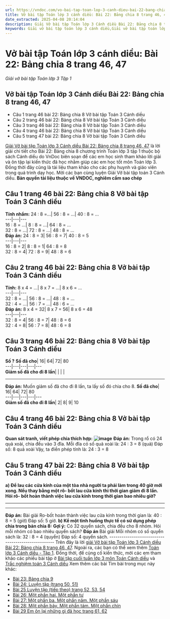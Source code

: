 ```yaml
---
url: https://vndoc.com/vo-bai-tap-toan-lop-3-canh-dieu-bai-22-bang-chia-8-trang-46-47-307461
title: Vở bài tập Toán lớp 3 cánh diều: Bài 22: Bảng chia 8 trang 46, 47 - Giải vở bài tập Toán lớp 3 Tập 1 - VnDoc.com
date_extracted: 2025-04-08 20:14:04
description: Giải Vở bài tập Toán lớp 3 Cánh diều Bài 22: Bảng chia 8 trang 46, 47, luyện giải bài tập Toán lớp 3 ngắn gọn, dễ hiểu. Mời các em cùng theo dõi.
keywords: Giải vở bài tập toán lớp 3 cánh diều,Giải vở bài tập toán lớp 3 cánh diều bài 22,Giải vở bài tập toán lớp 3 cánh diều bài 22 bảng chia 8,Giải vở bài tập toán lớp 3 cánh diều bài 22 bảng chia 8 trang 46,Giải vở bài tập toán lớp 3 cánh diều bài 22 bảng chia 8 trang 47
---
```


# Vở bài tập Toán lớp 3 cánh diều: Bài 22: Bảng chia 8 trang 46, 47
 _Giải vở bài tập Toán lớp 3 Tập 1_
## Vở bài tập Toán lớp 3 Cánh diều Bài 22: Bảng chia 8 trang 46, 47
  * Câu 1 trang 46 bài 22: Bảng chia 8 Vở bài tập Toán 3 Cánh diều
  * Câu 2 trang 46 bài 22: Bảng chia 8 Vở bài tập Toán 3 Cánh diều
  * Câu 3 trang 46 bài 22: Bảng chia 8 Vở bài tập Toán 3 Cánh diều
  * Câu 4 trang 46 bài 22: Bảng chia 8 Vở bài tập Toán 3 Cánh diều
  * Câu 5 trang 47 bài 22: Bảng chia 8 Vở bài tập Toán 3 Cánh diều

[Giải Vở bài tập Toán lớp 3 Cánh diều Bài 22: Bảng chia 8 trang 46, 47](<https://vndoc.com/vo-bai-tap-toan-lop-3-canh-dieu-bai-22-bang-chia-8-trang-46-47-307461>) là lời giải chi tiết cho Bài 22: Bảng chia 8 chương trình Toán lớp 3 tập 1 thuộc bộ sách Cánh diều do VnDoc biên soạn để các em học sinh tham khảo lời giải và ôn tập lại kiến thức đã học nhằm giúp các em học tốt môn Toán lớp 3. Đồng thời đây cũng là tài liệu tham khảo cho các phụ huynh và giáo viên trong quá trình dạy học. Mời các bạn cùng luyện Giải Vở bài tập toán 3 Cánh diều.
**Bản quyền tài liệu thuộc về VNDOC, nghiêm cấm sao chép**
## **Câu 1 trang 46 bài 22: Bảng chia 8 Vở bài tập Toán 3 Cánh diều**
**Tính nhẩm:**
24 : 8 =…| 56 : 8 = …| 40 : 8 = …  
---|---|---  
16 : 8 = …| 8 : 8 = …| 64 : 8 = …  
32 : 8 = …| 72 : 8 = …| 48 : 8 = …  
**Đáp án:**
24 : 8 = 3| 56 : 8 = 7| 40 : 8 = 5  
---|---|---  
16 : 8 = 2| 8 : 8 = 1| 64 : 8 = 8  
32 : 8 = 4| 72 : 8 = 9| 48 : 8 = 6  
## **Câu 2 trang 46 bài 22: Bảng chia 8 Vở bài tập Toán 3 Cánh diều**
**Tính:**
8 x 4 = …| 8 x 7 = …| 8 x 6 = …  
---|---|---  
32 : 8 = …| 56 : 8 = …| 48 : 8 = …  
32 : 4 = …| 56 : 7 = …| 48 : 6 = …  
**Đáp án:**
8 x 4 = 32| 8 x 7 = 56| 8 x 6 = 48  
---|---|---  
32 : 8 = 4| 56 : 8 = 7| 48 : 8 = 6  
32 : 4 = 8| 56 : 7 = 8| 48 : 6 = 8  
## **Câu 3 trang 46 bài 22: Bảng chia 8 Vở bài tập Toán 3 Cánh diều**
**Số ?**
**Số đã cho**|  16| 64| 72| 80  
---|---|---|---|---  
**Giảm số đã cho đi 8 lần**| | | |   
****
**Đáp án:**
Muốn giảm số đã cho đi 8 lần, ta lấy số đó chia cho 8.
**Số đã cho**|  16| 64| 72| 80  
---|---|---|---|---  
**Giảm số đã cho đi 8 lần**|  2| 8| 9| 10  
## **Câu 4 trang 46 bài 22: Bảng chia 8 Vở bài tập Toán 3 Cánh diều**
**Quan sát tranh, viết phép chia thích hợp:**
**![image](https://i.vdoc.vn/data/image/2023/10/23/Picture1.png)**
**Đáp án:**
Trong rổ có 24 quả xoài, chia đều vào 3 đĩa.
Mỗi đĩa có số quả xoài là:
24 : 3 = 8 \(quả\)
Đáp số: 8 quả xoài
Vậy, ta điền phép tính là: 24 : 3 = 8
## **Câu 5 trang 47 bài 22: Bảng chia 8 Vở bài tập Toán 3 Cánh diều**
**a\) Để lau các cửa kính của một tòa nhà người ta phải làm trong 40 giờ mới xong. Nếu thay bằng một rô- bốt lau cửa kính thì thời gian giảm đi 8 lần. Hỏi rô- bốt hoàn thành việc lau cửa kính trong thời gian bao nhiêu giờ?**
****
****
**Đáp án:**
Bài giải
Ro-bốt hoàn thành việc lau cửa kính trong thời gian là:
40 : 8 = 5 \(giờ\)
Đáp số: 5 giờ.
**b\) Kể một tình huống thực tế có sử dụng phép chia trong bản chia 8:**
**Gợi ý:**
Có 32 quyển sách, chia đều cho 8 nhóm. Hỏi mỗi nhóm có bao nhiêu quyển sách?
**Đáp án**
Bài giải
Mỗi nhóm có số quyển sách là:
32 : 8 = 4 \(quyển\)
Đáp số: 4 quyển sách.
\---------------------------------------------------
Trên đây là lời [giải Vở bài tập Toán lớp 3 Cánh diều Bài 22: Bảng chia 8 trang 46, 47](<https://vndoc.com/vo-bai-tap-toan-lop-3-canh-dieu-bai-22-bang-chia-8-trang-46-47-307461>). Ngoài ra, các bạn có thể xem thêm [Toán lớp 3 Cánh diều - Tập 1](<https://vndoc.com/toan-lop-3-cd>). Đồng thời, để củng cố kiến thức, mời các em tham khảo các phiếu bài tập ở [Bài tập cuối tuần lớp 3 môn Toán Cánh diều](<https://vndoc.com/bai-tap-cuoi-tuan-lop3>) và [Trắc nghiệm toán 3 Cánh diều](<https://vndoc.com/test-toan-lop3>)
Xem thêm các bài Tìm bài trong mục này khác:
  * [Bài 23: Bảng chia 9](</vo-bai-tap-toan-lop-3-canh-dieu-bai-23-bang-chia-9-trang-48-49-307462>)
  * [Bài 24: Luyện tập \(trang 50, 51\)](</vo-bai-tap-toan-lop-3-canh-dieu-bai-24-luyen-tap-trang-50-51-307530>)
  * [Bài 25 Luyện tập \(tiếp theo\) trang 52, 53, 54](</vo-bai-tap-toan-lop-3-canh-dieu-bai-25-luyen-tap-tiep-theo-trang-52-53-54-307858>)
  * [Bài 26: Một phần hai. Một phần tư](</vo-bai-tap-toan-lop-3-canh-dieu-bai-26-mot-phan-hai-mot-phan-tu-trang-55-56-307871>)
  * [Bài 27: Một phần ba. Một phần năm. Một phần sáu](</vo-bai-tap-toan-lop-3-canh-dieu-bai-27-mot-phan-ba-mot-phan-nam-mot-phan-sau-trang-57-58-307886>)
  * [Bài 28: Một phần bảy. Một phần tám. Một phần chín](</vo-bai-tap-toan-lop-3-canh-dieu-bai-28-mot-phan-bay-mot-phan-tam-mot-phan-chin-trang-59-60-307902>)
  * [Bài 29 Em ôn lại những gì đã học trang 61, 62](</vo-bai-tap-toan-lop-3-canh-dieu-bai-29-em-on-lai-nhung-gi-da-hoc-trang-61-62-307908>)

